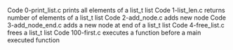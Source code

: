 Code 0-print_list.c prints all elements of a list_t list
Code 1-list_len.c returns number of elements of a list_t list
Code 2-add_node.c adds new node
Code 3-add_node_end.c adds a new node at end of a list_t list
Code 4-free_list.c frees a list_t list
Code 100-first.c executes a function before a main executed function
